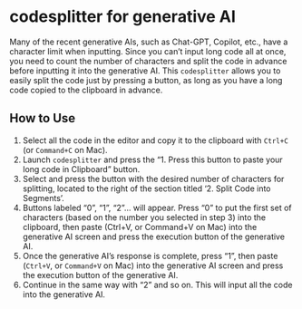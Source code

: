 # codesplitter for generative AI

Many of the recent generative AIs, such as Chat-GPT, Copilot, etc., have a character limit when inputting. Since you can’t input long code all at once, you need to count the number of characters and split the code in advance before inputting it into the generative AI. This `codesplitter` allows you to easily split the code just by pressing a button, as long as you have a long code copied to the clipboard in advance.

## How to Use

1. Select all the code in the editor and copy it to the clipboard with `Ctrl+C` (or `Command+C` on Mac).
2. Launch `codesplitter` and press the “1. Press this button to paste your long code in Clipboard” button.
3. Select and press the button with the desired number of characters for splitting, located to the right of the section titled ‘2. Split Code into Segments’.
4. Buttons labeled “0”, “1”, “2”… will appear. Press “0” to put the first set of characters (based on the number you selected in step 3) into the clipboard, then paste (Ctrl+V, or Command+V on Mac) into the generative AI screen and press the execution button of the generative AI.
5. Once the generative AI’s response is complete, press “1”, then paste (`Ctrl+V`, or `Command+V` on Mac) into the generative AI screen and press the execution button of the generative AI.
6. Continue in the same way with “2” and so on. This will input all the code into the generative AI.
